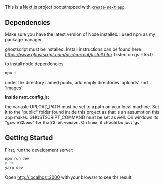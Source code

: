 This is a [Next.js](https://nextjs.org/) project bootstrapped with [`create-next-app`](https://github.com/vercel/next.js/tree/canary/packages/create-next-app).

## Dependencies

Make sure you have the latest version of Node installed. I used npm as my package manager.

ghostscript must be installed. Install instructions can be found here: *https://www.ghostscript.com/doc/current/Install.htm* 
Tested on gs 9.55.0

to install node dependencies
```bash
npm i 
```

under the directory named public, add empty directories 'uploads' and 'images'

**inside next.config.js:**

the variable UPLOAD_PATH must be set to a path on your local machine. Set it to the "public" folder found inside this project as that is an assumption this app makes.
GHOSTSCRIPT_COMMAND must be set as well. On windows its "gswin32.exe" for the 32-bit version. On linux, it should be just 'gs'

## Getting Started

First, run the development server:

```bash
npm run dev
# or
yarn dev
```

Open [http://localhost:3000](http://localhost:3000) with your browser to see the result.
